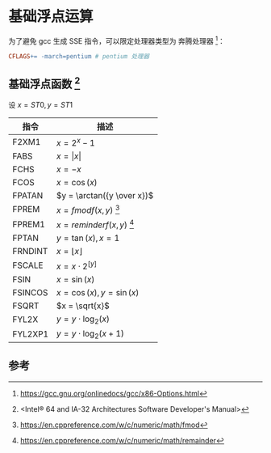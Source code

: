 # 基础浮点运算

为了避免 gcc 生成 SSE 指令，可以限定处理器类型为 奔腾处理器 [^options]：

```makefile
CFLAGS+= -march=pentium # pentium 处理器
```

## 基础浮点函数 [^manual]

设 $x=ST0, y=ST1$

| 指令    | 描述                         |
| ------- | ---------------------------- |
| F2XM1   | $x = 2^x - 1$                |
| FABS    | $x = \|x\|$                  |
| FCHS    | $x = -x$                     |
| FCOS    | $x = \cos(x)$                |
| FPATAN  | $y = \arctan({y \over x})$   |
| FPREM   | $x = fmodf(x, y)$ [^fmodf]           |
| FPREM1  | $x = reminderf(x, y)$ [^remainder]       |
| FPTAN   | $y = \tan(x), x = 1$                  |
| FRNDINT | $x = \lfloor x \rfloor$        |
| FSCALE  | $x = x \cdot 2^{[y]}$                  |
| FSIN    | $x = \sin(x)$                |
| FSINCOS | $x = \cos(x), y =\sin(x)$       |
| FSQRT   | $x = \sqrt{x}$                 |
| FYL2X   | $y = y \cdot \log_2(x)$     |
| FYL2XP1 | $y = y \cdot \log_2(x + 1)$ |

## 参考

[^options]: <https://gcc.gnu.org/onlinedocs/gcc/x86-Options.html>
[^manual]: <Intel® 64 and IA-32 Architectures Software Developer's Manual>
[^fmodf]: <https://en.cppreference.com/w/c/numeric/math/fmod>
[^remainder]: <https://en.cppreference.com/w/c/numeric/math/remainder>
